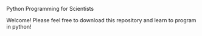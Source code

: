 Python Programming for Scientists

Welcome! Please feel free to download this repository and learn to program in python!